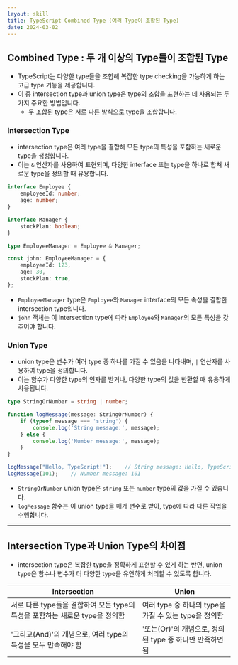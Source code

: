 ```yaml
---
layout: skill
title: TypeScript Combined Type (여러 Type이 조합된 Type)
date: 2024-03-02
---
```





## Combined Type : 두 개 이상의 Type들이 조합된 Type

- TypeScript는 다양한 type들을 조합해 복잡한 type checking을 가능하게 하는 고급 type 기능을 제공합니다.
- 이 중 intersection type과 union type은 type의 조합을 표현하는 데 사용되는 두 가지 주요한 방법입니다.
    - 두 조합된 type은 서로 다른 방식으로 type을 조합합니다.


### Intersection Type

- intersection type은 여러 type을 결합해 모든 type의 특성을 포함하는 새로운 type을 생성합니다.
- 이는 `&` 연산자를 사용하여 표현되며, 다양한 interface 또는 type을 하나로 합쳐 새로운 type을 정의할 때 유용합니다.

```typescript
interface Employee {
    employeeId: number;
    age: number;
}

interface Manager {
    stockPlan: boolean;
}

type EmployeeManager = Employee & Manager;

const john: EmployeeManager = {
    employeeId: 123,
    age: 30,
    stockPlan: true,
};
```

- `EmployeeManager` type은 `Employee`와 `Manager` interface의 모든 속성을 결합한 intersection type입니다.
- `john` 객체는 이 intersection type에 따라 `Employee`와 `Manager`의 모든 특성을 갖추어야 합니다.


### Union Type

- union type은 변수가 여러 type 중 하나를 가질 수 있음을 나타내며, `|` 연산자를 사용하여 type을 정의합니다.
- 이는 함수가 다양한 type의 인자를 받거나, 다양한 type의 값을 반환할 때 유용하게 사용됩니다.

```typescript
type StringOrNumber = string | number;

function logMessage(message: StringOrNumber) {
    if (typeof message === 'string') {
        console.log('String message:', message);
    } else {
        console.log('Number message:', message);
    }
}

logMessage("Hello, TypeScript!");    // String message: Hello, TypeScript!
logMessage(101);    // Number message: 101
```

- `StringOrNumber` union type은 `string` 또는 `number` type의 값을 가질 수 있습니다.
- `logMessage` 함수는 이 union type을 매개 변수로 받아, type에 따라 다른 작업을 수행합니다.




---




## Intersection Type과 Union Type의 차이점

- intersection type은 복잡한 type을 정확하게 표현할 수 있게 하는 반면, union type은 함수나 변수가 더 다양한 type을 유연하게 처리할 수 있도록 합니다.

| Intersection | Union |
| --- | --- |
| 서로 다른 type들을 결합하여 모든 type의 특성을 포함하는 새로운 type을 정의함 | 여러 type 중 하나의 type을 가질 수 있는 type을 정의함 |
| '그리고(And)'의 개념으로, 여러 type의 특성을 모두 만족해야 함 | '또는(Or)'의 개념으로, 정의된 type 중 하나만 만족하면 됨 |
